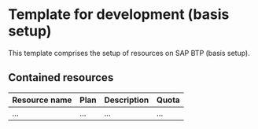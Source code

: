 # Template for development (basis setup)

This template comprises the setup of resources on SAP BTP (basis setup).

## Contained resources

| Resource name | Plan | Description | Quota|
| --- | --- | --- | --- |
| ... | ... | ... | ... |